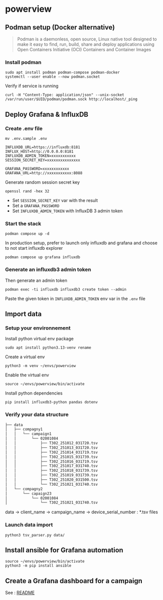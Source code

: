 # powerview

## Podman setup (Docker alternative)

> Podman is a daemonless, open source, Linux native tool designed to make it easy to find, run, build, share and deploy applications using Open Containers Initiative (OCI) Containers and Container Images

### Install podman
```
sudo apt install podman podman-compose podman-docker
systemctl --user enable --now podman.socket
```
Verify if service is running
```
curl -H "Content-Type: application/json" --unix-socket /var/run/user/$UID/podman/podman.sock http://localhost/_ping
```
## Deploy Grafana & InfluxDB

### Create .env file

```
mv .env.sample .env
```

```shell .env
INFLUXDB_URL=https://influxdb:8181
INFLUX_HOST=http://0.0.0.0:8181
INFLUXDB_ADMIN_TOKEN=xxxxxxxxxxx
SESSION_SECRET_KEY=xxxxxxxxxxxxxxx

GRAFANA_PASSWORD=xxxxxxxxxxxx
GRAFANA_URL=http://xxxxxxxxxxx:8088
```

Generate random session secret key

```
openssl rand -hex 32
```

* Set `SESSION_SECRET_KEY` var with the result
* Set a `GRAFANA_PASSWORD`
* Set `INFLUXDB_ADMIN_TOKEN` with InfluxDB 3 admin token

### Start the stack

```
podman compose up -d
```

In production setup, prefer to launch only influxdb and grafana and choose to not start influxdb explorer

```
podman compose up grafana influxdb
```


### Generate an influxdb3 admin token

Then generate an admin token

```
podman exec -ti influxdb influxdb3 create token --admin
```

Paste the given token in `INFLUXDB_ADMIN_TOKEN` env var in the `.env` file

## Import data

### Setup your environnement

Install python virtual env package
```
sudo apt install python3.13-venv rename
```

Create a virtual env
```
python3 -m venv ~/envs/powerview
```

Enable the virtual env
```
source ~/envs/powerview/bin/activate
```

Install python dependencies
```
pip install influxdb3-python pandas dotenv
```

### Verify your data structure

```bash
├── data
│   ├── compagny1
│   │   └── campaign1
│   │       └── 02001084
│   │           ├── T302_251012_031720.tsv
│   │           ├── T302_251013_031720.tsv
│   │           ├── T302_251014_031719.tsv
│   │           ├── T302_251015_031739.tsv
│   │           ├── T302_251016_031719.tsv
│   │           ├── T302_251017_031740.tsv
│   │           ├── T302_251018_031739.tsv
│   │           ├── T302_251019_031739.tsv
│   │           ├── T302_251020_031500.tsv
│   │           └── T302_251021_031740.tsv
│   └── compagny2
│       └── capaign23
│           └── 02001084
│               └── T302_251021_031740.tsv
```

data -> client_name -> campaign_name -> device_serial_number : \*.tsv files
### Launch data import

```
python3 tsv_parser.py data/
```

## Install ansible for Grafana automation

```
source ~/envs/powerview/bin/activate
python3 -m pip install ansible
```

## Create a Grafana dashboard for a campaign

See : [README](grafana-automation/README.md)